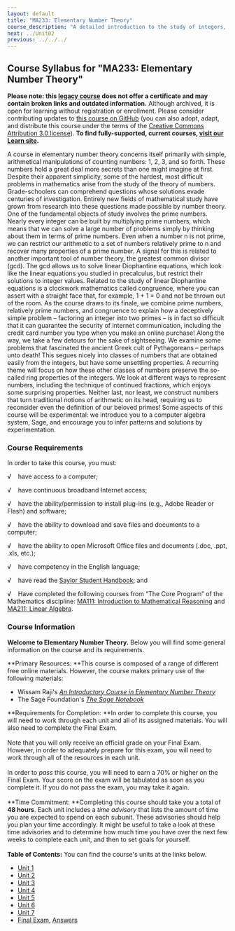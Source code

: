 ```yaml
---
layout: default
title: "MA233: Elementary Number Theory"
course_description: "A detailed introduction to the study of integers, including their fundamental properties and ways to represent numbers."
next: ../Unit02
previous: ../../../
---
```

Course Syllabus for "MA233: Elementary Number Theory"
-----------------------------------------------------

**Please note: this [legacy course](https://sayloracademy.zendesk.com/hc/en-us/articles/206089967) does not offer a certificate and may contain 
broken links and outdated information.** Although archived, it is open 
for learning without registration or enrollment. Please consider contributing 
updates to [this course on GitHub](https://github.com/saylordotorg/course_ma233) 
(you can also adopt, adapt, and distribute this course under the terms of 
the [Creative Commons Attribution 3.0 license](http://creativecommons.org/licenses/by/3.0/)). **To find fully-supported, current courses, [visit our 
Learn site](https://learn.saylor.org).**

A course in elementary number theory concerns itself primarily with
simple, arithmetical manipulations of counting numbers: 1, 2, 3, and so
forth. These numbers hold a great deal more secrets than one might
imagine at first. Despite their apparent simplicity, some of the
hardest, most difficult problems in mathematics arise from the study of
the theory of numbers. Grade-schoolers can comprehend questions whose
solutions evade centuries of investigation. Entirely new fields of
mathematical study have grown from research into these questions made
possible by number theory. One of the fundamental objects of study
involves the prime numbers. Nearly every integer can be built by
multiplying prime numbers, which means that we can solve a large number
of problems simply by thinking about them in terms of prime numbers.
Even when a number n is not prime, we can restrict our arithmetic to a
set of numbers relatively prime to n and recover many properties of a
prime number. A signal for this is related to another important tool of
number theory, the greatest common divisor (gcd). The gcd allows us to
solve linear Diophantine equations, which look like the linear equations
you studied in precalculus, but restrict their solutions to integer
values. Related to the study of linear Diophantine equations is a
clockwork mathematics called congruence, where you can assert with a
straight face that, for example, 1 + 1 = 0 and not be thrown out of the
room. As the course draws to its finale, we combine prime numbers,
relatively prime numbers, and congruence to explain how a deceptively
simple problem – factoring an integer into two primes – is in fact so
difficult that it can guarantee the security of internet communication,
including the credit card number you type when you make an online
purchase! Along the way, we take a few detours for the sake of
sightseeing. We examine some problems that fascinated the ancient Greek
cult of Pythagoreans – perhaps unto death! This segues nicely into
classes of numbers that are obtained easily from the integers, but have
some unsettling properties. A recurring theme will focus on how these
other classes of numbers preserve the so-called ring properties of the
integers. We look at different ways to represent numbers, including the
technique of continued fractions, which enjoys some surprising
properties. Neither last, nor least, we construct numbers that turn
traditional notions of arithmetic on its head, requiring us to
reconsider even the definition of our beloved primes! Some aspects of
this course will be experimental: we introduce you to a computer algebra
system, Sage, and encourage you to infer patterns and solutions by
experimentation.

### Course Requirements

In order to take this course, you must:  
  
 √    have access to a computer;  
  
 √    have continuous broadband Internet access;  
  
 √    have the ability/permission to install plug-ins (e.g., Adobe
Reader or Flash) and software;  
  
 √    have the ability to download and save files and documents to a
computer;  
  
 √    have the ability to open Microsoft Office files and documents
(.doc, .ppt, .xls, etc.);  
  
 √    have competency in the English language;  
  
 √    have read the [Saylor Student
Handbook](https://resources.saylor.org/archived/wp-content/uploads/2012/05/Saylor-StudentHandbook.pdf#_blank);
and  
  
 √    Have completed the following courses from “The Core Program” of
the Mathematics discipline: [MA111: Introduction to Mathematical
Reasoning](http://www.saylor.org/courses/ma111/#_blank) and [MA211:
Linear Algebra](http://www.saylor.org/courses/ma211/#_blank).

### Course Information

**Welcome to Elementary Number Theory.** Below you will find some
general information on the course and its requirements.  
  
 **Primary Resources: **This course is composed of a range of different
free online materials. However, the course makes primary use of the
following materials:

-   Wissam Raji's [*An Introductory Course in Elementary Number
    Theory*](https://resources.saylor.org/archived/wp-content/uploads/2013/05/An-Introductory-in-Elementary-Number-Theory.pdf)
-   The Sage Foundation's [*The Sage Notebook*](http://www.sagenb.org/)

**Requirements for Completion: **In order to complete this course, you
will need to work through each unit and all of its assigned materials.
You will also need to complete the Final Exam.  
    
 Note that you will only receive an official grade on your Final Exam.
However, in order to adequately prepare for this exam, you will need to
work through all of the resources in each unit.  
    
 In order to *pass* this course, you will need to earn a 70% or higher
on the Final Exam. Your score on the exam will be tabulated as soon as
you complete it. If you do not pass the exam, you may take it again.  
    
 **Time Commitment: **Completing this course should take you a total of
**48 hours**. Each unit includes a *time advisory* that lists the amount
of time you are expected to spend on each subunit. These advisories
should help you plan your time accordingly. It might be useful to take a
look at these time advisories and to determine how much time you have
over the next few weeks to complete each unit, and then to set goals for
yourself.  
    
**Table of Contents:** You can find the course's units at the links below.

- [Unit 1](https://legacy.saylor.org/ma233/Unit01/)
- [Unit 2](https://legacy.saylor.org/ma233/Unit02/)
- [Unit 3](https://legacy.saylor.org/ma233/Unit03/)
- [Unit 4](https://legacy.saylor.org/ma233/Unit04/)
- [Unit 5](https://legacy.saylor.org/ma233/Unit05/)
- [Unit 6](https://legacy.saylor.org/ma233/Unit06/)
- [Unit 7](https://legacy.saylor.org/ma233/Unit07/)
- [Final Exam](http://saylordotorg.github.io/LegacyExams/MA/MA233/MA233-FinalExam.html), [Answers](http://saylordotorg.github.io/LegacyExams/MA/MA233/MA233-FinalExam-Answers.html)

